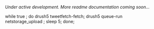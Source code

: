 *Under active development. More readme documentation coming soon...*

 while true ; do drush5 tweetfetch-fetch; drush5 queue-run netstorage_upload ; sleep 5; done;
